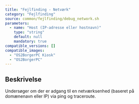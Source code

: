 ```yaml
---
title: "Fejlfinding - Netværk"
category: "Fejlfinding"
source: common/fejlfinding/debug_network.sh
parameters:
  - name: "Host (IP-adresse eller hostnavn)"
    type: "string"
    default: null
    mandatory: true
compatible_versions: []
compatible_images:
  - "OS2BorgerPC Kiosk"
  - "OS2BorgerPC"
---
```


## Beskrivelse
Undersøger om der er adgang til en netværksenhed (baseret på domænenavn eller IP) via ping og traceroute.